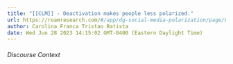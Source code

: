```yaml
---
title: "[[CLM]] - Deactivation makes people less polarized."
url: https://roamresearch.com/#/app/dg-social-media-polarization/page/8FYXQzgwL
author: Carolina Franca Tristao Batista
date: Wed Jun 28 2023 14:15:02 GMT-0400 (Eastern Daylight Time)
---
```




###### Discourse Context


